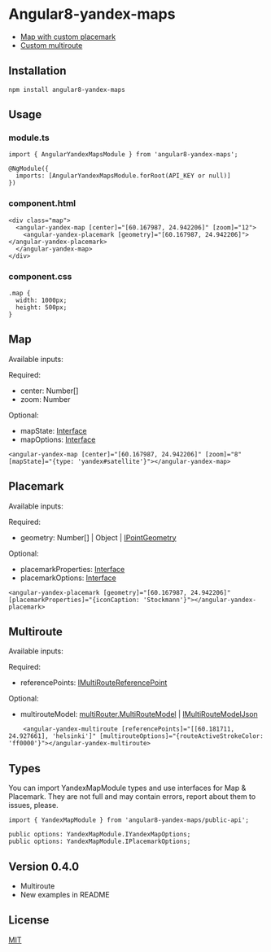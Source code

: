 
# Angular8-yandex-maps

- [Map with custom placemark](https://stackblitz.com/edit/custom-placemark "Custom placemark")
- [Custom multiroute](https://stackblitz.com/edit/multiroute "Custom multiroute")

## Installation

```
npm install angular8-yandex-maps
```

## Usage
### module.ts

```
import { AngularYandexMapsModule } from 'angular8-yandex-maps';

@NgModule({
  imports: [AngularYandexMapsModule.forRoot(API_KEY or null)]
})
```

### component.html

```
<div class="map">
  <angular-yandex-map [center]="[60.167987, 24.942206]" [zoom]="12">
    <angular-yandex-placemark [geometry]="[60.167987, 24.942206]"></angular-yandex-placemark>
  </angular-yandex-map>
</div>
```

### component.css

```
.map {
  width: 1000px;
  height: 500px;
}
```

## Map
Available inputs:

Required:
 - center: Number[]
 - zoom: Number

Optional:
 - mapState: [Interface](https://tech.yandex.ru/maps/jsapi/doc/2.1/ref/reference/Map-docpage/#Map__param-state)
 - mapOptions: [Interface](https://tech.yandex.ru/maps/jsapi/doc/2.1/ref/reference/Map-docpage/#Map__param-options)

```
<angular-yandex-map [center]="[60.167987, 24.942206]" [zoom]="8" [mapState]="{type: 'yandex#satellite'}"></angular-yandex-map>
```

## Placemark
Available inputs:

Required:
 - geometry:  Number[] | Object | [IPointGeometry](https://tech.yandex.ru/maps/jsapi/doc/2.1/ref/reference/IPointGeometry-docpage/ "IPointGeometry")

Optional:
- placemarkProperties: [Interface](https://tech.yandex.ru/maps/jsapi/doc/2.1/ref/reference/Placemark-docpage/#Placemark__param-properties "Interface")
- placemarkOptions: [Interface](https://tech.yandex.ru/maps/jsapi/doc/2.1/ref/reference/Placemark-docpage/#Placemark__param-options "Interface")

```
<angular-yandex-placemark [geometry]="[60.167987, 24.942206]" [placemarkProperties]="{iconCaption: 'Stockmann'}"></angular-yandex-placemark>
```
## Multiroute
Available inputs:

Required:
 - referencePoints:  [IMultiRouteReferencePoint](https://tech.yandex.ru/maps/jsapi/doc/2.1/ref/reference/IMultiRouteReferencePoint-docpage/ "IMultiRouteReferencePoint")

Optional:
- multirouteModel: [multiRouter.MultiRouteModel](https://tech.yandex.ru/maps/jsapi/doc/2.1/ref/reference/multiRouter.MultiRouteModel-docpage/ "multiRouter.MultiRouteModel") | [IMultiRouteModelJson](https://tech.yandex.ru/maps/jsapi/doc/2.1/ref/reference/IMultiRouteModelJson-docpage/ "IMultiRouteModelJson")

```
    <angular-yandex-multiroute [referencePoints]="[[60.181711, 24.927661], 'helsinki']" [multirouteOptions]="{routeActiveStrokeColor: 'ff0000'}"></angular-yandex-multiroute>
```

## Types
You can import YandexMapModule types and use interfaces for Map & Placemark.
They are not full and may contain errors, report about them to issues, please.
```
import { YandexMapModule } from 'angular8-yandex-maps/public-api';

public options: YandexMapModule.IYandexMapOptions;
public options: YandexMapModule.IPlacemarkOptions;
```

## Version 0.4.0

- Multiroute
- New examples in README

## License

[MIT](https://github.com/ddubrava/angular-yandex-maps/blob/develop/LICENSE.md)